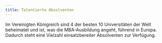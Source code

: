 ```yaml
---
title: Talentierte Absolventen
---
```


Im Vereinigten Königreich sind 4 der besten 10 Universitäten der Welt beheimatet und ist, was die MBA-Ausbildung angeht, führend in Europa. Dadurch steht eine Vielzahl einsatzbereiter Absolventen zur Verfügung.
